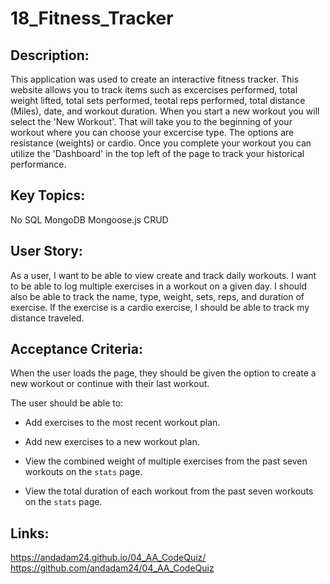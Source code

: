# 18_Fitness_Tracker

## Description:
This application was used to create an interactive fitness tracker. This website allows you to track items such as excercises performed, total weight lifted, total sets performed, teotal reps performed, total distance (Miles), date, and workout duration. When you start a new workout you will select the 'New Workout'. That will take you to the beginning of your workout where you can choose your excercise type. The options are resistance (weights) or cardio. Once you complete your workout you can utilize the 'Dashboard' in the top left of the page to track your historical performance. 

## Key Topics:
No SQL
MongoDB
Mongoose.js
CRUD

## User Story:

As a user, I want to be able to view create and track daily workouts. I want to be able to log multiple exercises in a workout on a given day. I should also be able to track the name, type, weight, sets, reps, and duration of exercise. If the exercise is a cardio exercise, I should be able to track my distance traveled.

## Acceptance Criteria:

When the user loads the page, they should be given the option to create a new workout or continue with their last workout.

The user should be able to:

  * Add exercises to the most recent workout plan.

  * Add new exercises to a new workout plan.

  * View the combined weight of multiple exercises from the past seven workouts on the `stats` page.

  * View the total duration of each workout from the past seven workouts on the `stats` page.

## Links:
https://andadam24.github.io/04_AA_CodeQuiz/ <br/>
https://github.com/andadam24/04_AA_CodeQuiz <br/>